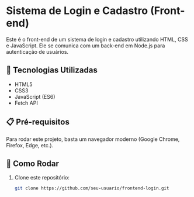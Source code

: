 # Sistema de Login e Cadastro (Front-end)

Este é o front-end de um sistema de login e cadastro utilizando HTML, CSS e JavaScript. Ele se comunica com um back-end em Node.js para autenticação de usuários.

## 🚀 Tecnologias Utilizadas
- HTML5
- CSS3
- JavaScript (ES6)
- Fetch API


## 📋 Pré-requisitos
Para rodar este projeto, basta um navegador moderno (Google Chrome, Firefox, Edge, etc.).

## 🔧 Como Rodar
1. Clone este repositório:
   ```bash
   git clone https://github.com/seu-usuario/frontend-login.git
